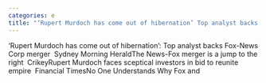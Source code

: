 ```yaml
---
categories: e
title: "‘Rupert Murdoch has come out of hibernation’ Top analyst backs FoxNews Corp merger  Sydney Morning Herald"
---
```

‘Rupert Murdoch has come out of hibernation’: Top analyst backs Fox-News Corp merger&nbsp;&nbsp;Sydney Morning HeraldThe News-Fox merger is a jump to the right&nbsp;&nbsp;CrikeyRupert Murdoch faces sceptical investors in bid to reunite empire&nbsp;&nbsp;Financial TimesNo One Understands Why Fox and 